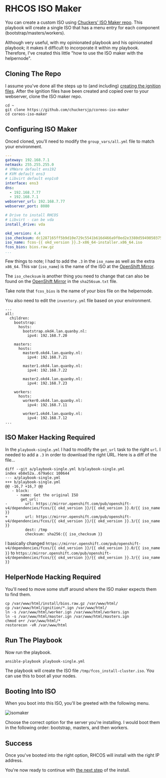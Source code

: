 # RHCOS ISO Maker

You can create a custom ISO using [Chuckers' ISO Maker repo](https://github.com/chuckersjp/coreos-iso-maker). This playbook will create a single ISO that has a menu entry for each component (bootstrap/masters/workers).

Although very useful, with my opinionated playbook and his opinionated playbook; it makes it difficult to incorporate it within my playbook. Therefore, I've created this little "how to use the ISO maker with the helpernode".

## Cloning The Repo

I assume you've done all the steps up to (and including) [creating the ignition files](https://github.com/preinking/okd4-helpernode/blob/master/docs/quickstart-static.md#create-ignition-configs). After the ignition files have been created and copied over to your webserver, clone the ISO maker repo.

```
cd ~
git clone https://github.com/chuckersjp/coreos-iso-maker
cd coreos-iso-maker
```

## Configuring ISO Maker

Onced cloned, you'll need to modify the `group_vars/all.yml` file to match your environment.

```yaml
---
gateway: 192.168.7.1
netmask: 255.255.255.0
# VMWare default ens192
# KVM default ens3
# Libvirt default enp1s0
interface: ens3
dns: 
  - 192.168.7.77
  - 192.168.7.1
webserver_url: 192.168.7.77
webserver_port: 8080

# Drive to install RHCOS
# Libvirt - can be vda
install_drive: vda

okd_version: 4.4
iso_checksum: dc1287165ff5b9d10e729c5541b616d466a9f0ed2e3380d59490503758a4cb24
iso_name: fcos-{{ okd_version }}.3-x86_64-installer.x86_64.iso
fcos_bios: bios.raw.gz
...
```

Few things to note; I had to add the `.3` in the `iso_name` as well as the extra `x86_64`. This var (`iso_name`) is the name of the ISO at the [OpenShift Mirror](https://mirror.openshift.com/pub/openshift-v4/dependencies/fcos/).

The `iso_checksum` is another thing you need to change that can also be found on the [OpenShift Mirror](https://mirror.openshift.com/pub/openshift-v4/dependencies/fcos/) in the `sha256sum.txt` file.

Take note that `fcos_bios` is the name of your bios file on the helpernode.

You also need to edit the `inventory.yml` file based on your environment.

```
---
all:
  children:
    bootstrap:
      hosts:
        bootstrap.okd4.lan.quanby.nl:
          ipv4: 192.168.7.20
    
    masters:
      hosts:
        master0.okd4.lan.quanby.nl:
          ipv4: 192.168.7.21

        master1.okd4.lan.quanby.nl:
          ipv4: 192.168.7.22

        master2.okd4.lan.quanby.nl:
          ipv4: 192.168.7.23
        
    workers:
      hosts:
        worker0.okd4.lan.quanby.nl:
          ipv4: 192.168.7.11

        worker1.okd4.lan.quanby.nl:
          ipv4: 192.168.7.12
...
```

## ISO Maker Hacking Required

In the `playbook-single.yml` I had to modify the `get_url` task to the right `url`. I needed to add a `.3` in order to download the right URL. Here is a diff of the file...

```
diff --git a/playbook-single.yml b/playbook-single.yml
index eb8e52a..679a6cc 100644
--- a/playbook-single.yml
+++ b/playbook-single.yml
@@ -16,7 +16,7 @@
   - block:
     - name: Get the original ISO
       get_url:
-        url: https://mirror.openshift.com/pub/openshift-v4/dependencies/fcos/{{ okd_version }}/{{ okd_version }}.0/{{ iso_name }}
+        url: https://mirror.openshift.com/pub/openshift-v4/dependencies/fcos/{{ okd_version }}/{{ okd_version }}.3/{{ iso_name }}
         dest: /tmp
         checksum: sha256:{{ iso_checksum }}
```

I basically changed `https://mirror.openshift.com/pub/openshift-v4/dependencies/fcos/{{ okd_version }}/{{ okd_version }}.0/{{ iso_name }}` to `https://mirror.openshift.com/pub/openshift-v4/dependencies/fcos/{{ okd_version }}/{{ okd_version }}.3/{{ iso_name }}`

## HelperNode Hacking Required

You'll need to move some stuff around where the ISO maker expects them to find them.

```
cp /var/www/html/install/bios.raw.gz /var/www/html/
cp /var/www/html/ignition/*.ign /var/www/html/
ln -s /var/www/html/worker.ign /var/www/html/workers.ign
ln -s /var/www/html/master.ign /var/www/html/masters.ign
chmod o+r /var/www/html/*
restorecon -vR /var/www/html
```

## Run The Playbook

Now run the playbook.

```
ansible-playbook playbook-single.yml
```

The playbook will create the ISO file `/tmp/fcos_install-cluster.iso`. You can use this to boot all your nodes.

## Booting Into ISO

When you boot into this ISO, you'll be greeted with the following menu.

![isomaker](images/fcos-iso-maker.png)

Choose the correct option for the server you're installing. I would boot them in the following order: bootstrap, masters, and then workers.

## Success

Once you've booted into the right option, RHCOS will install with the right IP address.

You're now ready to continue with [the next step](https://github.com/preinking/okd4-helpernode/blob/master/docs/quickstart-static.md#wait-for-install) of the install.

